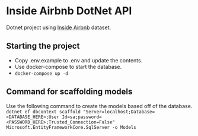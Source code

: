 # Inside Airbnb DotNet API
Dotnet project using [Inside Airbnb](http://insideairbnb.com/) dataset.

## Starting the project
* Copy .env.example to .env and update the contents.
* Use docker-compose to start the database.
* `` docker-compose up -d ``

## Command for scaffolding models
Use the following command to create the models based off of the database.
``` dotnet ef dbcontext scaffold "Server=localhost;Database=<DATABASE_HERE>;User Id=sa;password=<PASSWORD_HERE>;Trusted_Connection=False" Microsoft.EntityFrameworkCore.SqlServer -o Models ```
